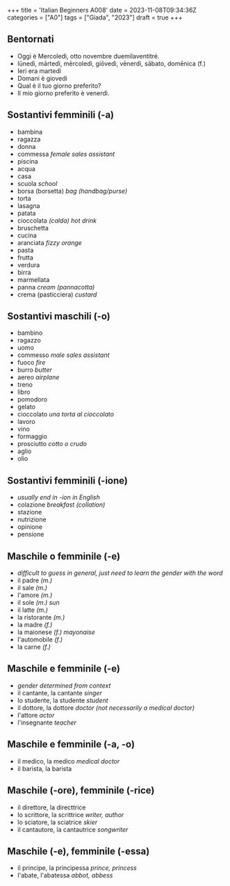 +++
title = 'Italian Beginners A008'
date = 2023-11-08T09:34:36Z
categories = ["A0"]
tags = ["Giada", "2023"]
draft = true
+++

## Bentornati

- Oggi è Mercoledì, otto novembre duemilaventitré.
- lūnedì, mārtedì, mērcoledì, giōvedì, vēnerdì, sābato, domēnica (f.)
- Ieri era martedì
- Domani è giovedì
- Qual è il tuo giorno preferito?
- Il mio giorno preferito è venerdì.

## Sostantivi femminili (-a)

- bambina
- ragazza
- donna
- commessa *female sales assistant*
- piscina
- acqua
- casa
- scuola *school*
- borsa (borsetta) *bag (handbag/purse)*
- torta
- lasagna
- patata
- cioccolata *(calda) hot drink*
- bruschetta
- cucina
- aranciata *fizzy orange*
- pasta
- frutta
- verdura
- birra
- marmellata
- panna *cream (pannacotta)*
- crema (pasticciera) *custard*

## Sostantivi maschili (-o)

- bambino
- ragazzo
- uomo
- commesso *male sales assistant*
- fuoco *fire*
- burro *butter*
- aereo *airplane*
- treno
- libro
- pomodoro
- gelato
- cioccolato *una torta al cioccolato*
- lavoro
- vino
- formaggio
- prosciutto *cotto o crudo*
- aglio
- olio


## Sostantivi femminili (-ione)

- *usually end in -ion in English*
- colazione *breakfast (collation)*
- stazione
- nutrizione
- opinione
- pensione

## Maschile o femminile (-e)

- *difficult to guess in general, just need to learn the gender with the word*
- il padre *(m.)*
- il sale *(m.)*
- l'amore *(m.)*
- il sole *(m.) sun*
- il latte *(m.)*
- la ristorante *(m.)*
- la madre *(f.)*
- la maionese *(f.) mayonaise*
- l'automobile *(f.)*
- la carne *(f.)*

## Maschile e femminile (-e)

- *gender determined from context*
- il cantante, la cantante *singer*
- lo studente, la studente *student*
- il dottore, la dottore *doctor (not necessarily a medical doctor)*
- l'attore *actor*
- l'insegnante *teacher*

## Maschile e femminile (-a, -o)

- il medico, la medico *medical doctor*
- il barista, la barista

## Maschile (-ore), femminile (-rice)

- il direttore, la directtrice
- lo scrittore, la scrittrice *writer, author*
- lo sciatore, la sciatrice *skier*
- il cantautore, la cantautrice *songwriter*

## Maschile (-e), femminile (-essa)

- il principe, la principessa *prince, princess*
- l'abate, l'abatessa *abbot, abbess*
